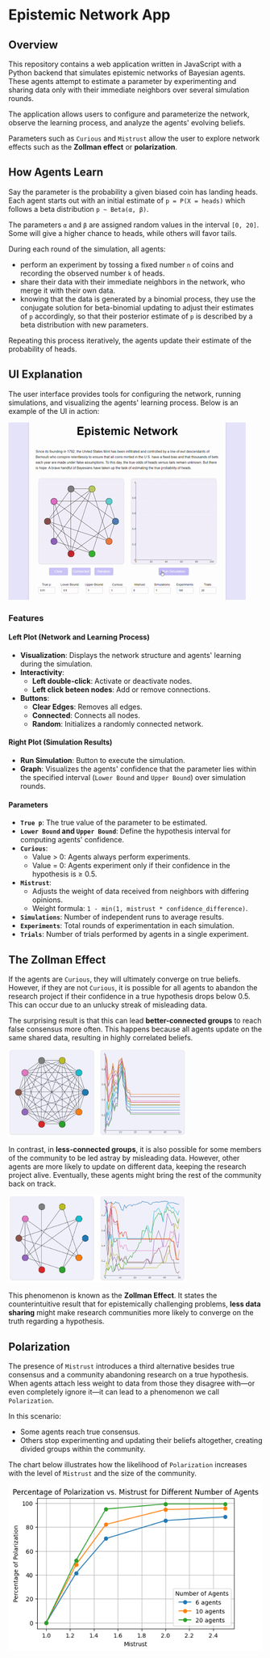 # Epistemic Network App

## Overview

This repository contains a web application written in JavaScript with a Python backend that simulates epistemic networks of Bayesian agents. These agents attempt to estimate a parameter by experimenting and sharing data only with their immediate neighbors over several simulation rounds.

The application allows users to configure and parameterize the network, observe the learning process, and analyze the agents' evolving beliefs.

Parameters such as `Curious` and `Mistrust` allow the user to explore network effects such as the **Zollman effect** or **polarization**.

## How Agents Learn

Say the parameter is the probability a given biased coin has landing heads. Each agent starts out with an initial estimate of `p = P(X = heads)` which follows a beta distribution `p ~ Beta(α, β)`.

The parameters `α` and `β` are assigned random values in the interval `[0, 20]`. Some will give a higher chance to heads, while others will favor tails.

During each round of the simulation, all agents:
- perform an experiment by tossing a fixed number `n` of coins and recording the observed number `k` of heads.
- share their data with their immediate neighbors in the network, who merge it with their own data.
- knowing that the data is generated by a binomial process, they use the conjugate solution for beta-binomial updating to adjust their estimates of `p` accordingly, so that their posterior estimate of `p` is described by a beta distribution with new parameters.

Repeating this process iteratively, the agents update their estimate of the probability of heads.



## UI Explanation

The user interface provides tools for configuring the network, running simulations, and visualizing the agents' learning process. Below is an example of the UI in action:

![App UI Example](images/EpistemicNetwork.gif)

### Features

#### Left Plot (Network and Learning Process)
- **Visualization**: Displays the network structure and agents' learning during the simulation.
- **Interactivity**:
  - **Left double-click**: Activate or deactivate nodes.
  - **Left click beteen nodes**: Add or remove connections.
- **Buttons**:
  - **Clear Edges**: Removes all edges.
  - **Connected**: Connects all nodes.
  - **Random**: Initializes a randomly connected network.

#### Right Plot (Simulation Results)
- **Run Simulation**: Button to execute the simulation.
- **Graph**: Visualizes the agents' confidence that the parameter lies within the specified interval (`Lower Bound` and `Upper Bound`) over simulation rounds.

#### Parameters
- **`True p`**: The true value of the parameter to be estimated.
- **`Lower Bound` and `Upper Bound`**: Define the hypothesis interval for computing agents' confidence.
- **`Curious`**:
  - Value > 0: Agents always perform experiments.
  - Value = 0: Agents experiment only if their confidence in the hypothesis is ≥ 0.5.
- **`Mistrust`**:
  - Adjusts the weight of data received from neighbors with differing opinions.
  - Weight formula: `1 - min(1, mistrust * confidence_difference)`.
- **`Simulations`**: Number of independent runs to average results.
- **`Experiments`**: Total rounds of experimentation in each simulation.
- **`Trials`**: Number of trials performed by agents in a single experiment.

## The Zollman Effect

If the agents are `Curious`, they will ultimately converge on true beliefs. However, if they are not `Curious`, it is possible for all agents to abandon the research project if their confidence in a true hypothesis drops below 0.5. This can occur due to an unlucky streak of misleading data.

The surprising result is that this can lead **better-connected groups** to reach false consensus more often. This happens because all agents update on the same shared data, resulting in highly correlated beliefs.

<img src="images/false_consensus.PNG" alt="False Consensus" width="70%">

In contrast, in **less-connected groups**, it is also possible for some members of the community to be led astray by misleading data. However, other agents are more likely to update on different data, keeping the research project alive. Eventually, these agents might bring the rest of the community back on track.

<img src="images/less_connected.PNG" alt="Less Polarization" width="70%">

This phenomenon is known as the **Zollman Effect**. It states the counterintuitive result that for epistemically challenging problems, **less data sharing** might make research communities more likely to converge on the truth regarding a hypothesis.


## Polarization

The presence of `Mistrust` introduces a third alternative besides true consensus and a community abandoning research on a true hypothesis. When agents attach less weight to data from those they disagree with—or even completely ignore it—it can lead to a phenomenon we call `Polarization`.

In this scenario:
- Some agents reach true consensus.
- Others stop experimenting and updating their beliefs altogether, creating divided groups within the community.

The chart below illustrates how the likelihood of `Polarization` increases with the level of `Mistrust` and the size of the community.

![Polarization Plot](images/polarization.png)

